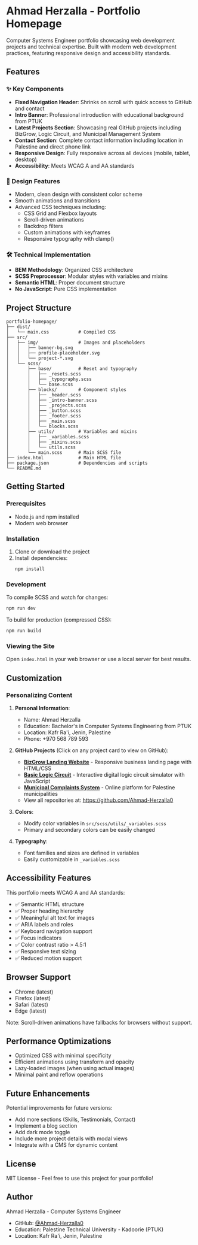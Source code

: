 # Ahmad Herzalla - Portfolio Homepage

Computer Systems Engineer portfolio showcasing web development projects and technical expertise. Built with modern web development practices, featuring responsive design and accessibility standards.

## Features

### ✨ Key Components
- **Fixed Navigation Header**: Shrinks on scroll with quick access to GitHub and contact
- **Intro Banner**: Professional introduction with educational background from PTUK
- **Latest Projects Section**: Showcasing real GitHub projects including BizGrow, Logic Circuit, and Municipal Management System
- **Contact Section**: Complete contact information including location in Palestine and direct phone link
- **Responsive Design**: Fully responsive across all devices (mobile, tablet, desktop)
- **Accessibility**: Meets WCAG A and AA standards

### 🎨 Design Features
- Modern, clean design with consistent color scheme
- Smooth animations and transitions
- Advanced CSS techniques including:
  - CSS Grid and Flexbox layouts
  - Scroll-driven animations
  - Backdrop filters
  - Custom animations with keyframes
  - Responsive typography with clamp()

### 🛠️ Technical Implementation
- **BEM Methodology**: Organized CSS architecture
- **SCSS Preprocessor**: Modular styles with variables and mixins
- **Semantic HTML**: Proper document structure
- **No JavaScript**: Pure CSS implementation

## Project Structure

```
portfolio-homepage/
├── dist/
│   └── main.css           # Compiled CSS
├── src/
│   ├── img/               # Images and placeholders
│   │   ├── banner-bg.svg
│   │   ├── profile-placeholder.svg
│   │   └── project-*.svg
│   └── scss/
│       ├── base/          # Reset and typography
│       │   ├── _resets.scss
│       │   ├── _typography.scss
│       │   └── base.scss
│       ├── blocks/        # Component styles
│       │   ├── _header.scss
│       │   ├── _intro-banner.scss
│       │   ├── _projects.scss
│       │   ├── _button.scss
│       │   ├── _footer.scss
│       │   ├── _main.scss
│       │   └── blocks.scss
│       ├── utils/         # Variables and mixins
│       │   ├── _variables.scss
│       │   ├── _mixins.scss
│       │   └── utils.scss
│       └── main.scss      # Main SCSS file
├── index.html             # Main HTML file
├── package.json           # Dependencies and scripts
└── README.md
```

## Getting Started

### Prerequisites
- Node.js and npm installed
- Modern web browser

### Installation

1. Clone or download the project
2. Install dependencies:
   ```bash
   npm install
   ```

### Development

To compile SCSS and watch for changes:
```bash
npm run dev
```

To build for production (compressed CSS):
```bash
npm run build
```

### Viewing the Site

Open `index.html` in your web browser or use a local server for best results.

## Customization

### Personalizing Content

1. **Personal Information**: 
   - Name: Ahmad Herzalla
   - Education: Bachelor's in Computer Systems Engineering from PTUK
   - Location: Kafr Ra'i, Jenin, Palestine
   - Phone: +970 568 789 593

2. **GitHub Projects** (Click on any project card to view on GitHub):
   - **[BizGrow Landing Website](https://github.com/Ahmad-Herzalla0/BizGrow-Landing-Website)** - Responsive business landing page with HTML/CSS
   - **[Basic Logic Circuit](https://github.com/Ahmad-Herzalla0/Basic-Logic-circut)** - Interactive digital logic circuit simulator with JavaScript
   - **[Municipal Complaints System](https://github.com/Ahmad-Herzalla0/Municipalities-Complaints-Management)** - Online platform for Palestine municipalities
   - View all repositories at: https://github.com/Ahmad-Herzalla0

3. **Colors**: 
   - Modify color variables in `src/scss/utils/_variables.scss`
   - Primary and secondary colors can be easily changed

4. **Typography**:
   - Font families and sizes are defined in variables
   - Easily customizable in `_variables.scss`

## Accessibility Features

This portfolio meets WCAG A and AA standards:

- ✅ Semantic HTML structure
- ✅ Proper heading hierarchy
- ✅ Meaningful alt text for images
- ✅ ARIA labels and roles
- ✅ Keyboard navigation support
- ✅ Focus indicators
- ✅ Color contrast ratio > 4.5:1
- ✅ Responsive text sizing
- ✅ Reduced motion support

## Browser Support

- Chrome (latest)
- Firefox (latest)
- Safari (latest)
- Edge (latest)

Note: Scroll-driven animations have fallbacks for browsers without support.

## Performance Optimizations

- Optimized CSS with minimal specificity
- Efficient animations using transform and opacity
- Lazy-loaded images (when using actual images)
- Minimal paint and reflow operations

## Future Enhancements

Potential improvements for future versions:
- Add more sections (Skills, Testimonials, Contact)
- Implement a blog section
- Add dark mode toggle
- Include more project details with modal views
- Integrate with a CMS for dynamic content

## License

MIT License - Feel free to use this project for your portfolio!

## Author

Ahmad Herzalla - Computer Systems Engineer
- GitHub: [@Ahmad-Herzalla0](https://github.com/Ahmad-Herzalla0)
- Education: Palestine Technical University - Kadoorie (PTUK)
- Location: Kafr Ra'i, Jenin, Palestine
